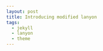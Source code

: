 ```yaml
---
layout: post
title: Introducing modified lanyon
tags:
  - jekyll
  - lanyon
  - theme
---
```

